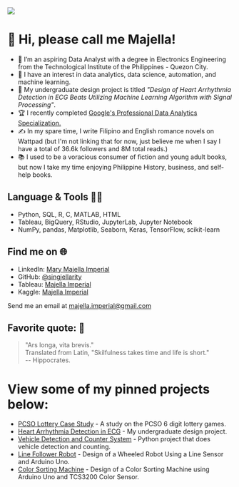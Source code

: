 <img src="https://media.licdn.com/dms/image/D5616AQEoamIERjuBNw/profile-displaybackgroundimage-shrink_350_1400/0/1699618942169?e=1704931200&v=beta&t=bNkgA6BYXjvI6l_atMxMlGbQ6NiF_SoI4GBnFBCZemE">

# 👋 Hi, please call me Majella!
- 🌱 I’m an aspiring Data Analyst with a degree in Electronics Engineering from the Technological Institute of the Philippines - Quezon City.
- 👀 I have an interest in data analytics, data science, automation, and machine learning.
- 📜 My undergraduate design project is titled *"Design of Heart Arrhythmia Detection in ECG Beats Utilizing Machine Learning Algorithm with Signal Processing"*.
- 🏆 I recently completed [Google's Professional Data Analytics Specialization.](https://www.coursera.org/account/accomplishments/specialization/certificate/A9QTAS5TVTDP)
- ✍️ In my spare time, I write Filipino and English romance novels on Wattpad (but I'm not linking that for now, just believe me when I say I have a total of 36.6k followers and 8M total reads.)
- 📚 I used to be a voracious consumer of fiction and young adult books, but now I take my time enjoying Philippine History, business, and self-help books.

## Language & Tools 👩‍💻
- Python, SQL, R, C, MATLAB, HTML
- Tableau, BigQuery, RStudio, JupyterLab, Jupyter Notebook
- NumPy, pandas, Matplotlib, Seaborn, Keras, TensorFlow, scikit-learn

## Find me on 🌐
- LinkedIn: [Mary Majella Imperial](https://www.linkedin.com/in/majellaimperial/)
- GitHub: [@singjellarity](https://github.com/singjellarity)
- Tableau: [Majella Imperial](https://public.tableau.com/app/profile/majella.imperial/vizzes)
- Kaggle: [Majella Imperial](https://www.kaggle.com/majellaimperial)

Send me an email at
majella.imperial@gmail.com

## Favorite quote: 🌹
> "Ars longa, vita brevis."</br>
> Translated from Latin, "Skilfulness takes time and life is short." </br>
-- Hippocrates. 

# View some of my pinned projects below:
- [PCSO Lottery Case Study](https://github.com/singjellarity/PCSO-Lottery-Case-Study) - A study on the PCSO 6 digit lottery games.
- [Heart Arrhythmia Detection in ECG](https://github.com/singjellarity/Heart-Arrhythmia-Detection-in-ECG) - My undergraduate design project.
- [Vehicle Detection and Counter System](https://github.com/singjellarity/Vehicle-Detection-and-Counter-System) - Python project that does vehicle detection and counting.
- [Line Follower Robot](https://github.com/singjellarity/Line-Follower-Robot) - Design of a Wheeled Robot Using a Line Sensor and Arduino Uno.
- [Color Sorting Machine](https://github.com/singjellarity/Color-Sorting-Machine) - Design of a Color Sorting Machine using Arduino Uno and TCS3200 Color Sensor.

<!---
singjellarity/singjellarity is a ✨ special ✨ repository because its `README.md` (this file) appears on your GitHub profile.
You can click the Preview link to take a look at your changes.
--->
